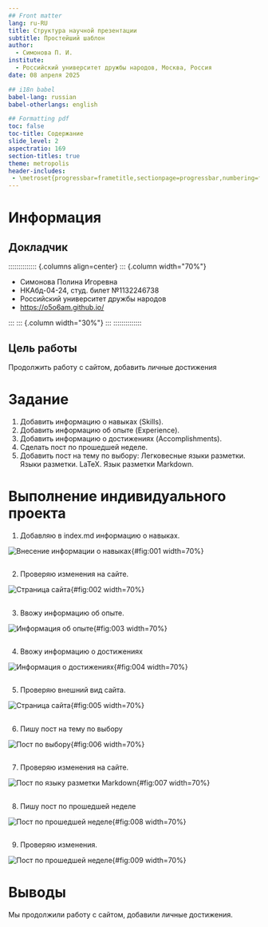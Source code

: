 ```yaml
---
## Front matter
lang: ru-RU
title: Структура научной презентации
subtitle: Простейший шаблон
author:
  - Симонова П. И.
institute:
  - Российский университет дружбы народов, Москва, Россия
date: 08 апреля 2025

## i18n babel
babel-lang: russian
babel-otherlangs: english

## Formatting pdf
toc: false
toc-title: Содержание
slide_level: 2
aspectratio: 169
section-titles: true
theme: metropolis
header-includes:
 - \metroset{progressbar=frametitle,sectionpage=progressbar,numbering=fraction}
---
```


# Информация

## Докладчик

:::::::::::::: {.columns align=center}
::: {.column width="70%"}

  * Симонова Полина Игоревна
  * НКАбд-04-24, студ. билет №1132246738
  * Российский университет дружбы народов
  * <https://o5o6am.github.io/>

:::
::: {.column width="30%"}
:::
::::::::::::::

## Цель работы

Продолжить работу с сайтом, добавить личные достижения

# Задание

1. Добавить информацию о навыках (Skills).
2. Добавить информацию об опыте (Experience).
3. Добавить информацию о достижениях (Accomplishments).
4. Сделать пост по прошедшей неделе.
5. Добавить пост на тему по выбору: Легковесные языки разметки. Языки разметки. LaTeX. Язык разметки Markdown.



# Выполнение индивидуального проекта

1. Добавляю в index.md информацию о навыках. 

![Внесение информации о навыках](image/1.png){#fig:001 width=70%}

##

2. Проверяю изменения на сайте. 

![Страница сайта](image/2.png){#fig:002 width=70%}

##

3. Ввожу информацию об опыте. 

![Информация об опыте](image/3.png){#fig:003 width=70%}

##

4. Ввожу информацию о достижениях 

![Информация о достижениях ](image/4.png){#fig:004 width=70%}

##

5. Проверяю внешний вид сайта. 

![Страница сайта](image/5.png){#fig:005 width=70%}

##

6. Пишу пост на тему по выбору 

![Пост по выбору](image/6.png){#fig:006 width=70%}

##

7. Проверяю изменения на сайте. 

![Пост по языку разметки Markdown](image/7.png){#fig:007 width=70%}

##

8. Пишу пост по прошедшей неделе 

![Пост по прошедшей неделе ](image/8.png){#fig:008 width=70%}

##

9. Проверяю изменения. 

![Пост по прошедшей неделе](image/9.png){#fig:009 width=70%}


# Выводы

Мы продолжили работу с сайтом, добавили личные достижения.
